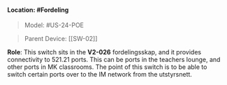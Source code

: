 #### Location: #Fordeling 

> Model: #US-24-POE

> Parent Device: [[SW-02]]

**Role**: This switch sits in the **V2-026** fordelingsskap, and it provides connectivity to 521.21 ports. This can be ports in the teachers lounge, and other ports in MK classrooms. The point of this switch is to be able to switch certain ports over to the IM network from the utstyrsnett.